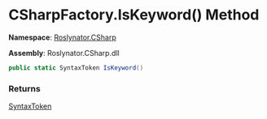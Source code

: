 # CSharpFactory\.IsKeyword\(\) Method

**Namespace**: [Roslynator.CSharp](../../README.md)

**Assembly**: Roslynator\.CSharp\.dll

```csharp
public static SyntaxToken IsKeyword()
```

### Returns

[SyntaxToken](https://docs.microsoft.com/en-us/dotnet/api/microsoft.codeanalysis.syntaxtoken)

